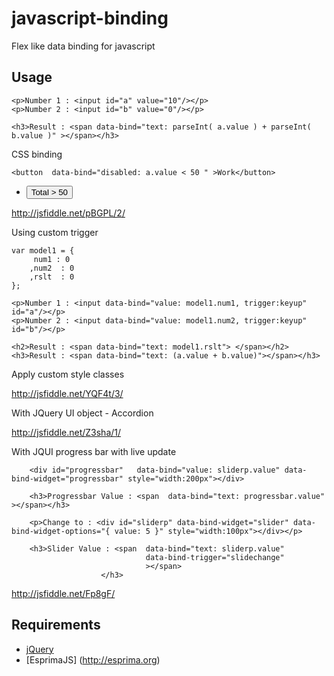 javascript-binding
==================

Flex like data binding for javascript

Usage
-----
    <p>Number 1 : <input id="a" value="10"/></p>
    <p>Number 2 : <input id="b" value="0"/></p>
  
    <h3>Result : <span data-bind="text: parseInt( a.value ) + parseInt( b.value )" ></span></h3>
    
CSS binding

    <button  data-bind="disabled: a.value < 50 " >Work</button>
    
-
    <button  data-bind="disabled: (parseInt( a.value ) + parseInt( b.value )) < 50 " >Total &gt; 50</button>
    
http://jsfiddle.net/pBGPL/2/
    
Using custom trigger

    var model1 = {
         num1 : 0
        ,num2  : 0
        ,rslt  : 0
    };

    <p>Number 1 : <input data-bind="value: model1.num1, trigger:keyup" id="a"/></p>
    <p>Number 2 : <input data-bind="value: model1.num2, trigger:keyup" id="b"/></p>
    
    <h2>Result : <span data-bind="text: model1.rslt"> </span></h2>
    <h3>Result : <span data-bind="text: (a.value + b.value)"></span></h3>


Apply custom style classes

http://jsfiddle.net/YQF4t/3/

With JQuery UI object - Accordion

http://jsfiddle.net/Z3sha/1/
    
With JQUI progress bar with live update

        <div id="progressbar"   data-bind="value: sliderp.value" data-bind-widget="progressbar" style="width:200px"></div>
        
        <h3>Progressbar Value : <span  data-bind="text: progressbar.value" ></span></h3>
        
        <p>Change to : <div id="sliderp" data-bind-widget="slider" data-bind-widget-options="{ value: 5 }" style="width:100px"></div></p>
        
        <h3>Slider Value : <span  data-bind="text: sliderp.value" 
            					  data-bind-trigger="slidechange"
        						  ></span>
        				</h3>

http://jsfiddle.net/Fp8gF/


## Requirements
* [jQuery](http://jquery.com/)
* [EsprimaJS] (http://esprima.org)
